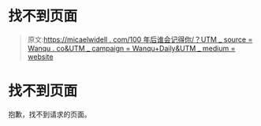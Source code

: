 # 找不到页面

> 原文:[https://micaelwidell . com/100 年后谁会记得你/？UTM _ source = Wanqu . co&UTM _ campaign = Wanqu+Daily&UTM _ medium = website](https://micaelwidell.com/who-will-remember-you-in-100-years/?utm_source=wanqu.co&utm_campaign=Wanqu+Daily&utm_medium=website)

# 找不到页面

抱歉，找不到请求的页面。